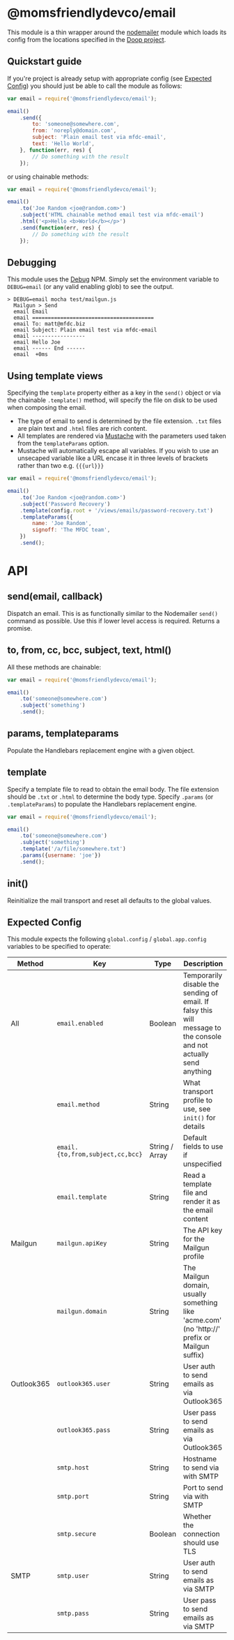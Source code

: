 @momsfriendlydevco/email
========================
This module is a thin wrapper around the [nodemailer](https://github.com/nodemailer/nodemailer) module which loads its config from the locations specified in the [Doop project](https://github.com/MomsFriendlyDevCo/Doop).


Quickstart guide
----------------
If you're project is already setup with appropriate config (see [Expected Config](#expected-config)) you should just be able to call the module as follows:


```javascript
var email = require('@momsfriendlydevco/email');

email()
	.send({
		to: 'someone@somewhere.com',
		from: 'noreply@domain.com',
		subject: 'Plain email test via mfdc-email',
		text: 'Hello World',
	}, function(err, res) {
		// Do something with the result
	});
```

or using chainable methods:

```javascript
var email = require('@momsfriendlydevco/email');

email()
	.to('Joe Random <joe@random.com>')
	.subject('HTML chainable method email test via mfdc-email')
	.html('<p>Hello <b>World</b></p>')
	.send(function(err, res) {
		// Do something with the result
	});
```

Debugging
---------
This module uses the [Debug](https://www.npmjs.com/package/debug) NPM. Simply set the environment variable to `DEBUG=email` (or any valid enabling glob) to see the output.

```
> DEBUG=email mocha test/mailgun.js
  Mailgun > Send
  email Email
  email =======================================
  email To: matt@mfdc.biz
  email Subject: Plain email test via mfdc-email
  email -----------------
  email Hello Joe
  email ------ End ------
  email  +0ms
```


Using template views
--------------------
Specifying the `template` property either as a key in the `send()` object or via the chainable `.template()` method, will specify the file on disk to be used when composing the email.

* The type of email to send is determined by the file extension. `.txt` files are plain text and `.html` files are rich content.
* All templates are rendered via [Mustache](http://mustache.github.io) with the parameters used taken from the `templateParams` option.
* Mustache will automatically escape all variables. If you wish to use an unsecaped variable like a URL encase it in three levels of brackets rather than two e.g. `{{{url}}}`

```javascript
var email = require('@momsfriendlydevco/email');

email()
	.to('Joe Random <joe@random.com>')
	.subject('Password Recovery')
	.template(config.root + '/views/emails/password-recovery.txt')
	.templateParams({
		name: 'Joe Random',
		signoff: 'The MFDC team',
	})
	.send();
```


API
===

send(email, callback)
---------------------
Dispatch an email. This is as functionally similar to the Nodemailer `send()` command as possible. Use this if lower level access is required.
Returns a promise.

to, from, cc, bcc, subject, text, html()
----------------------------------------
All these methods are chainable:

```javascript
var email = require('@momsfriendlydevco/email');

email()
	.to('someone@somewhere.com')
	.subject('something')
	.send();
```


params, templateparams
----------------------
Populate the Handlebars replacement engine with a given object.


template
--------
Specify a template file to read to obtain the email body. The file extension should be `.txt` or `.html` to determine the body type.
Specify `.params` (or `.templateParams`) to populate the Handlebars replacement engine.

```javascript
var email = require('@momsfriendlydevco/email');

email()
	.to('someone@somewhere.com')
	.subject('something')
	.template('/a/file/somewhere.txt')
	.params({username: 'joe'})
	.send();
```


init()
------
Reinitialize the mail transport and reset all defaults to the global values.


Expected Config
---------------
This module expects the following `global.config` / `global.app.config` variables to be specified to operate:

| Method     | Key                              | Type           | Description |
|------------|----------------------------------|----------------|-------------|
| All        | `email.enabled`                  | Boolean        | Temporarily disable the sending of email. If falsy this will message to the console and not actually send anything |
|            | `email.method`                   | String         | What transport profile to use, see `init()` for details |
|            | `email.{to,from,subject,cc,bcc}` | String / Array | Default fields to use if unspecified |
|            | `email.template`                 | String         | Read a template file and render it as the email content |
| Mailgun    | `mailgun.apiKey`                 | String         | The API key for the Mailgun profile |
|            | `mailgun.domain`                 | String         | The Mailgun domain, usually something like 'acme.com' (no 'http://' prefix or Mailgun suffix) |
| Outlook365 | `outlook365.user`                | String         | User auth to send emails as via Outlook365 |
|            | `outlook365.pass`                | String         | User pass to send emails as via Outlook365 |
|            | `smtp.host`                      | String         | Hostname to send via with SMTP |
|            | `smtp.port`                      | String         | Port to send via with SMTP |
|            | `smtp.secure`                    | Boolean        | Whether the connection should use TLS |
| SMTP       | `smtp.user`                      | String         | User auth to send emails as via SMTP |
|            | `smtp.pass`                      | String         | User pass to send emails as via SMTP |
